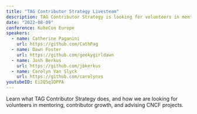 ```yaml
---
title: "TAG Contributor Strategy Livesteam"
description: TAG Contributor Strategy is looking for volunteers in mentoring, contributor growth, and advising CNCF projects
date: "2022-08-09"
conference: KubeCon Europe
speakers:
  - name: Catherine Paganini
    url: https://github.com/CathPag
  - name: Dawn Foster
    url: https://github.com/geekygirldawn
  - name: Josh Berkus
    url: https://github.com/jbkerkus
  - name: Carolyn Van Slyck
    url: https://github.com/carolynvs
youtubeID: Ei2Q5q1DPPA
---
```


Learn what TAG Contributor Strategy does, and how we are looking for volunteers in mentoring, contributor growth, and advising CNCF projects.
